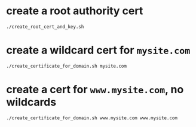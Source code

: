 # create a root authority cert
```shell
./create_root_cert_and_key.sh
```

# create a wildcard cert for `mysite.com`
```shell
./create_certificate_for_domain.sh mysite.com
```

# create a cert for `www.mysite.com`, no wildcards
```shell
./create_certificate_for_domain.sh www.mysite.com www.mysite.com
```